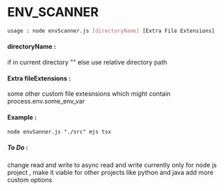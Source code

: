 # ENV_SCANNER
```bash 
usage : node envScanner.js [directoryName] [Extra File Extensions]
```
#### directoryName : 
  if in current directory ""
  else use relative directory path
#### Extra fileExtensions : 
  some other custom file extesnsions which might contain process.env.some_env_var
#### Example : 
```
node envSanner.js "./src" mjs tsx
```

##### To Do :
change read and write to async read and write 
currently only for node js project , make it viable for other projects like python and java
add more custom options



